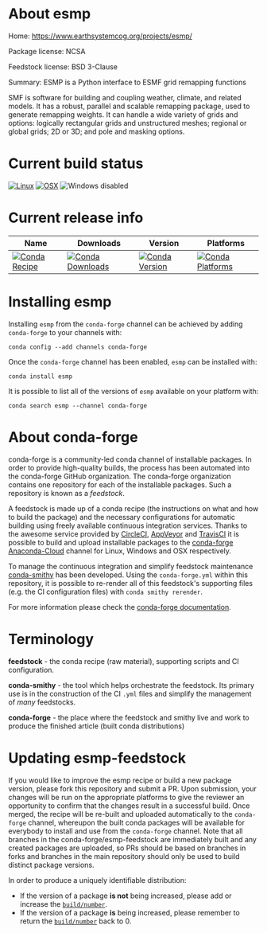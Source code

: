 About esmp
==========

Home: https://www.earthsystemcog.org/projects/esmp/

Package license: NCSA

Feedstock license: BSD 3-Clause

Summary: ESMP is a Python interface to ESMF grid remapping functions

SMF is software for building and coupling weather, climate, and related models.
It has a robust, parallel and scalable remapping package, used to generate remapping weights.
It can handle a wide variety of grids and options:  logically rectangular
grids and unstructured meshes; regional or global grids; 2D or 3D; and pole and
masking options.


Current build status
====================

[![Linux](https://img.shields.io/circleci/project/github/conda-forge/esmp-feedstock/master.svg?label=Linux)](https://circleci.com/gh/conda-forge/esmp-feedstock)
[![OSX](https://img.shields.io/travis/conda-forge/esmp-feedstock/master.svg?label=macOS)](https://travis-ci.org/conda-forge/esmp-feedstock)
![Windows disabled](https://img.shields.io/badge/Windows-disabled-lightgrey.svg)

Current release info
====================

| Name | Downloads | Version | Platforms |
| --- | --- | --- | --- |
| [![Conda Recipe](https://img.shields.io/badge/recipe-esmp-green.svg)](https://anaconda.org/conda-forge/esmp) | [![Conda Downloads](https://img.shields.io/conda/dn/conda-forge/esmp.svg)](https://anaconda.org/conda-forge/esmp) | [![Conda Version](https://img.shields.io/conda/vn/conda-forge/esmp.svg)](https://anaconda.org/conda-forge/esmp) | [![Conda Platforms](https://img.shields.io/conda/pn/conda-forge/esmp.svg)](https://anaconda.org/conda-forge/esmp) |

Installing esmp
===============

Installing `esmp` from the `conda-forge` channel can be achieved by adding `conda-forge` to your channels with:

```
conda config --add channels conda-forge
```

Once the `conda-forge` channel has been enabled, `esmp` can be installed with:

```
conda install esmp
```

It is possible to list all of the versions of `esmp` available on your platform with:

```
conda search esmp --channel conda-forge
```


About conda-forge
=================

conda-forge is a community-led conda channel of installable packages.
In order to provide high-quality builds, the process has been automated into the
conda-forge GitHub organization. The conda-forge organization contains one repository
for each of the installable packages. Such a repository is known as a *feedstock*.

A feedstock is made up of a conda recipe (the instructions on what and how to build
the package) and the necessary configurations for automatic building using freely
available continuous integration services. Thanks to the awesome service provided by
[CircleCI](https://circleci.com/), [AppVeyor](https://www.appveyor.com/)
and [TravisCI](https://travis-ci.org/) it is possible to build and upload installable
packages to the [conda-forge](https://anaconda.org/conda-forge)
[Anaconda-Cloud](https://anaconda.org/) channel for Linux, Windows and OSX respectively.

To manage the continuous integration and simplify feedstock maintenance
[conda-smithy](https://github.com/conda-forge/conda-smithy) has been developed.
Using the ``conda-forge.yml`` within this repository, it is possible to re-render all of
this feedstock's supporting files (e.g. the CI configuration files) with ``conda smithy rerender``.

For more information please check the [conda-forge documentation](https://conda-forge.org/docs/).

Terminology
===========

**feedstock** - the conda recipe (raw material), supporting scripts and CI configuration.

**conda-smithy** - the tool which helps orchestrate the feedstock.
                   Its primary use is in the construction of the CI ``.yml`` files
                   and simplify the management of *many* feedstocks.

**conda-forge** - the place where the feedstock and smithy live and work to
                  produce the finished article (built conda distributions)


Updating esmp-feedstock
=======================

If you would like to improve the esmp recipe or build a new
package version, please fork this repository and submit a PR. Upon submission,
your changes will be run on the appropriate platforms to give the reviewer an
opportunity to confirm that the changes result in a successful build. Once
merged, the recipe will be re-built and uploaded automatically to the
`conda-forge` channel, whereupon the built conda packages will be available for
everybody to install and use from the `conda-forge` channel.
Note that all branches in the conda-forge/esmp-feedstock are
immediately built and any created packages are uploaded, so PRs should be based
on branches in forks and branches in the main repository should only be used to
build distinct package versions.

In order to produce a uniquely identifiable distribution:
 * If the version of a package **is not** being increased, please add or increase
   the [``build/number``](https://conda.io/docs/user-guide/tasks/build-packages/define-metadata.html#build-number-and-string).
 * If the version of a package **is** being increased, please remember to return
   the [``build/number``](https://conda.io/docs/user-guide/tasks/build-packages/define-metadata.html#build-number-and-string)
   back to 0.
